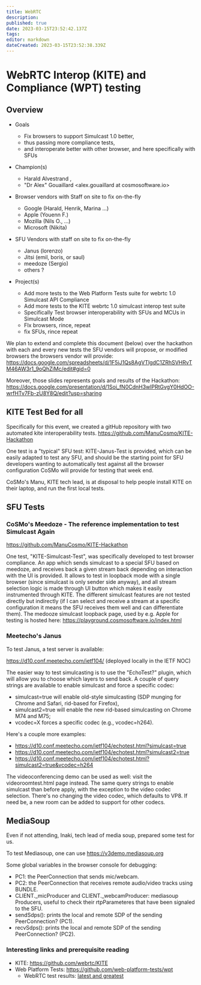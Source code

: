 ```yaml
---
title: WebRTC
description: 
published: true
date: 2023-03-15T23:52:42.137Z
tags: 
editor: markdown
dateCreated: 2023-03-15T23:52:38.339Z
---
```


# WebRTC Interop (KITE) and Compliance (WPT) testing
## Overview

-    Goals
     - Fix browsers to support Simulcast 1.0 better,
      -  thus passing more compliance tests,
      -  and interoperate better with other browser, and here specifically with SFUs 

  -  Champion(s)
     -   Harald Alvestrand <harald at alvestrand.no>,
     -   "Dr Alex" Gouaillard <alex.gouaillard at cosmosoftware.io> 

 -   Browser vendors with Staff on site to fix on-the-fly
     -   Google (Harald, Henrik, Marina ...)
     -   Apple (Youenn F.)
     -   Mozilla (Nils O., ...)
     -   Microsoft (Nikita) 

 -   SFU Vendors with staff on site to fix on-the-fly
     -   Janus (lorenzo)
     -   Jitsi (emil, boris, or saul)
     -   meedoze (Sergio)
     -   others ? 

 -   Project(s)
      -  Add more tests to the Web Platform Tests suite for webrtc 1.0 Simulcast API Compliance
      -  Add more tests to the KITE webrtc 1.0 simulcast interop test suite
      -  Specifically Test browser interoperability with SFUs and MCUs in Simulcast Mode
      -  FIx browsers, rince, repeat
     -   fix SFUs, rince repeat 

We plan to extend and complete this document (below) over the hackathon with each and every new tests the SFU vendors will propose, or modified browsers the browsers vendor will provide: https://docs.google.com/spreadsheets/d/1F5iJ1Qs8AgVTlgdC1ZRhSVHRvTM46AW3r1_9oQhZiMc/edit#gid=0

Moreover, those slides represents goals and results of the Hackathon: https://docs.google.com/presentation/d/1Soi_fN0CdnH3wlPRtGvgY0HdOO-wrfHTv7Fb-zU8Y8Q/edit?usp=sharing
  
## KITE Test Bed for all

Specifically for this event, we created a gitHub repository with two automated kite interoperability tests. https://github.com/ManuCosmo/KITE-Hackathon

One test is a "typical" SFU test: KITE-Janus-Test is provided, which can be easily adapted to test any SFU, and should be the starting point for SFU developers wanting to automatically test against all the browser configuration CoSMo will provide for testing that week end.

CoSMo's Manu, KITE tech lead, is at disposal to help people install KITE on their laptop, and run the first local tests.

  ## SFU Tests
### CoSMo's Meedoze - The reference implementation to test Simulcast Again

https://github.com/ManuCosmo/KITE-Hackathon

One test, "KITE-Simulcast-Test", was specifically developed to test browser compliance. An app which sends simulcast to a special SFU based on meedoze, and receives back a given stream back depending on interaction with the UI is provided. It allows to test in loopback mode with a single browser (since simulcast is only sender side anyway), and all stream selection logic is made through UI button which makes it easily instrumented through KITE. The different simulcast features are not tested directly but indirectly (if I can select and receive a stream at a specific configuration it means the SFU receives them well and can differentiate them). The medooze simulcast loopback page, used by e.g. Apple for testing is hosted here: https://playground.cosmosoftware.io/index.html

  ### Meetecho's Janus

To test Janus, a test server is available:

   https://d10.conf.meetecho.com/ietf104/ (deployed locally in the IETF NOC) 

The easier way to test simulcasting is to use the "EchoTest?" plugin, which will allow you to choose which layers to send back. A couple of query strings are available to enable simulcast and force a specific codec:

  -  simulcast=true will enable old-style simulcasting (SDP munging for Chrome and Safari, rid-based for Firefox),
  -  simulcast2=true will enable the new rid-based simulcasting on Chrome M74 and M75;
  -  vcodec=X forces a specific codec (e.g., vcodec=h264). 

Here's a couple more examples:

   - https://d10.conf.meetecho.com/ietf104/echotest.html?simulcast=true
   - https://d10.conf.meetecho.com/ietf104/echotest.html?simulcast2=true
   - https://d10.conf.meetecho.com/ietf104/echotest.html?simulcast2=true&vcodec=h264 

The videoconferencing demo can be used as well: visit the videoroomtest.html page instead. The same query strings to enable simulcast than before apply, with the exception to the video codec selection. There's no changing the video codec, which defaults to VP8. If need be, a new room can be added to support for other codecs.

##  MediaSoup

Even if not attending, Inaki, tech lead of media soup, prepared some test for us.

To test Mediasoup, one can use https://v3demo.mediasoup.org

Some global variables in the browser console for debugging:

  -  PC1: the PeerConnection that sends mic/webcam.
  -  PC2: the PeerConnection that receives remote audio/video tracks using BUNDLE.
  -  CLIENT._micProducer and CLIENT._webcamProducer: mediasoup Producers, useful to check their rtpParameteres that have been signaled to the SFU.
  -  sendSdps(): prints the local and remote SDP of the sending PeerConnection? (PC1).
  -  recvSdps(): prints the local and remote SDP of the sending PeerConnection? (PC2). 

### Interesting links and prerequisite reading

  -  KITE: https://github.com/webrtc/KITE
  -  Web Platform Tests: https://github.com/web-platform-tests/wpt
     -   WebRTC test results: [latest and greatest](https://wpt.fyi/results/webrtc?label=master&product=chrome%5Bexperimental%5D&product=edge&product=firefox%5Bexperimental%5D&product=safari%5Bexperimental%5D&aligned) 